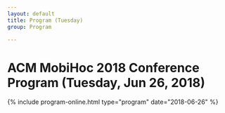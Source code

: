 ```yaml
---
layout: default
title: Program (Tuesday)
group: Program

---
```


# ACM MobiHoc 2018 Conference Program (Tuesday, Jun 26, 2018)

{% include program-online.html type="program" date="2018-06-26" %}
